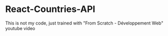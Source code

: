 # React-Countries-API
 This is not my code, just trained with "From Scratch - Développement Web" youtube video
